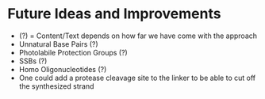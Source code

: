 # Future Ideas and Improvements
- (?) = Content/Text depends on how far we have come with the approach
- Unnatural Base Pairs (?)
- Photolabile Protection Groups (?)
- SSBs (?)
- Homo Oligonucleotides (?)
- One could add a protease cleavage site to the linker to be able to cut off the synthesized strand
